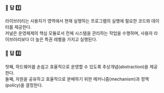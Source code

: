 ### 📌 답 1️⃣  
라이브러리는 사용자가 영역에서 현재 실행하는 프로그램의 실행에 필요한 코드와 데이터를 제공한다.  
커널은 운영체제의 핵심 모듈로서 전체 시스템을 관리하는 작업을 수행하며, 사용자 라이브러리보다 더 높은 특권 레벨을 가지고 실행된다.  

### 📌 답 2️⃣  
첫째, 하드웨어를 손쉽고 효율적으로 운영할 수 있도록 추상개념(abstraction)을 제공한다.  
둘째, 자원을 공유하고 효율적으로 분배하기 위한 메커니즘(mechanism)과 정책(policy)을 결정한다.  
